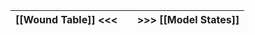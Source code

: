 
| [[Wound Table]] <<< |     | >>> [[Model States]] |
| ------------------- | --- | -------------------- |
